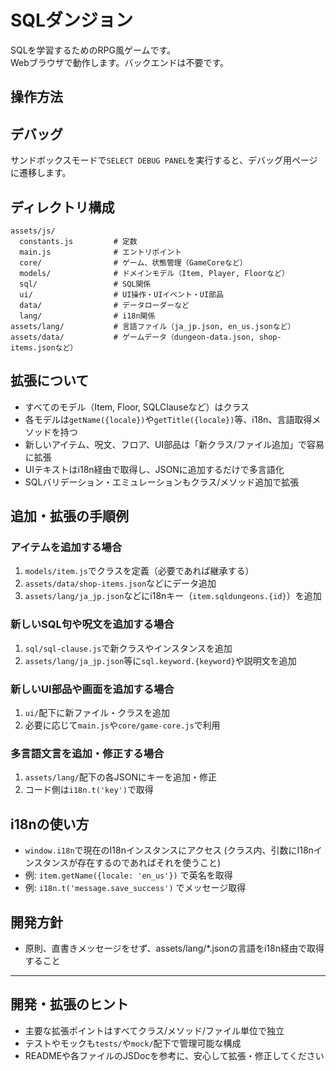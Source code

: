 # SQLダンジョン
SQLを学習するためのRPG風ゲームです。<br>
Webブラウザで動作します。バックエンドは不要です。

## 操作方法


## デバッグ
サンドボックスモードで`SELECT DEBUG PANEL`を実行すると、デバッグ用ページに遷移します。

## ディレクトリ構成
```
assets/js/
  constants.js         # 定数
  main.js              # エントリポイント
  core/                # ゲーム、状態管理（GameCoreなど）
  models/              # ドメインモデル（Item, Player, Floorなど）
  sql/                 # SQL関係
  ui/                  # UI操作・UIイベント・UI部品
  data/                # データローダーなど
  lang/                # i18n関係
assets/lang/           # 言語ファイル（ja_jp.json, en_us.jsonなど）
assets/data/           # ゲームデータ（dungeon-data.json, shop-items.jsonなど）
```

## 拡張について
- すべてのモデル（Item, Floor, SQLClauseなど）はクラス
- 各モデルは`getName({locale})`や`getTitle({locale})`等、i18n、言語取得メソッドを持つ
- 新しいアイテム、呪文、フロア、UI部品は「新クラス/ファイル追加」で容易に拡張
- UIテキストはi18n経由で取得し、JSONに追加するだけで多言語化
- SQLバリデーション・エミュレーションもクラス/メソッド追加で拡張

## 追加・拡張の手順例
### アイテムを追加する場合
1. `models/item.js`でクラスを定義（必要であれば継承する）
2. `assets/data/shop-items.json`などにデータ追加
3. `assets/lang/ja_jp.json`などにi18nキー（`item.sqldungeons.{id}`）を追加

### 新しいSQL句や呪文を追加する場合
1. `sql/sql-clause.js`で新クラスやインスタンスを追加
2. `assets/lang/ja_jp.json`等に`sql.keyword.{keyword}`や説明文を追加

### 新しいUI部品や画面を追加する場合
1. `ui/`配下に新ファイル・クラスを追加
2. 必要に応じて`main.js`や`core/game-core.js`で利用

### 多言語文言を追加・修正する場合
1. `assets/lang/`配下の各JSONにキーを追加・修正
2. コード側は`i18n.t('key')`で取得

## i18nの使い方
- `window.i18n`で現在のI18nインスタンスにアクセス (クラス内、引数にI18nインスタンスが存在するのであればそれを使うこと)
- 例: `item.getName({locale: 'en_us'})` で英名を取得
- 例: `i18n.t('message.save_success')` でメッセージ取得

## 開発方針
- 原則、直書きメッセージをせず、assets/lang/*.jsonの言語をi18n経由で取得すること

---

## 開発・拡張のヒント
- 主要な拡張ポイントはすべてクラス/メソッド/ファイル単位で独立
- テストやモックも`tests/`や`mock/`配下で管理可能な構成
- READMEや各ファイルのJSDocを参考に、安心して拡張・修正してください
